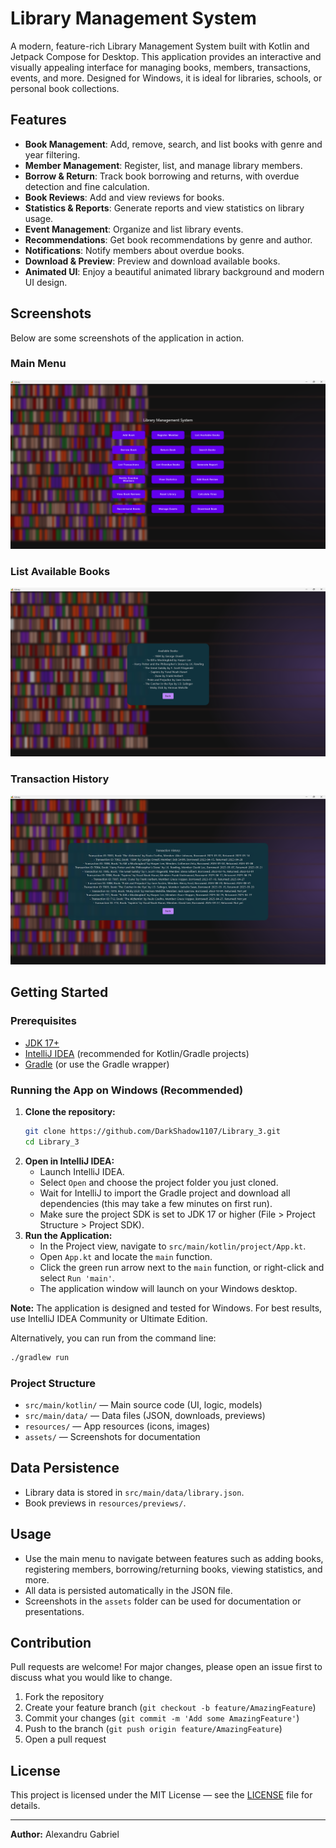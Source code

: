 # Library Management System

A modern, feature-rich Library Management System built with Kotlin and Jetpack Compose for Desktop. This application provides an interactive and visually appealing interface for managing books, members, transactions, events, and more. Designed for Windows, it is ideal for libraries, schools, or personal book collections.

## Features

-   **Book Management**: Add, remove, search, and list books with genre and year filtering.
-   **Member Management**: Register, list, and manage library members.
-   **Borrow & Return**: Track book borrowing and returns, with overdue detection and fine calculation.
-   **Book Reviews**: Add and view reviews for books.
-   **Statistics & Reports**: Generate reports and view statistics on library usage.
-   **Event Management**: Organize and list library events.
-   **Recommendations**: Get book recommendations by genre and author.
-   **Notifications**: Notify members about overdue books.
-   **Download & Preview**: Preview and download available books.
-   **Animated UI**: Enjoy a beautiful animated library background and modern UI design.

## Screenshots

Below are some screenshots of the application in action.

### Main Menu

![Main Menu](assets/Library.png)

### List Available Books

![Available Books](assets/Available_Books.png)

### Transaction History

![Transaction History](assets/Transactions.png)

## Getting Started

### Prerequisites

-   [JDK 17+](https://adoptopenjdk.net/)
-   [IntelliJ IDEA](https://www.jetbrains.com/idea/) (recommended for Kotlin/Gradle projects)
-   [Gradle](https://gradle.org/) (or use the Gradle wrapper)

### Running the App on Windows (Recommended)

1. **Clone the repository:**
    ```sh
    git clone https://github.com/DarkShadow1107/Library_3.git
    cd Library_3
    ```
2. **Open in IntelliJ IDEA:**
    - Launch IntelliJ IDEA.
    - Select `Open` and choose the project folder you just cloned.
    - Wait for IntelliJ to import the Gradle project and download all dependencies (this may take a few minutes on first run).
    - Make sure the project SDK is set to JDK 17 or higher (File > Project Structure > Project SDK).
3. **Run the Application:**
    - In the Project view, navigate to `src/main/kotlin/project/App.kt`.
    - Open `App.kt` and locate the `main` function.
    - Click the green run arrow next to the `main` function, or right-click and select `Run 'main'`.
    - The application window will launch on your Windows desktop.

**Note:** The application is designed and tested for Windows. For best results, use IntelliJ IDEA Community or Ultimate Edition.

Alternatively, you can run from the command line:

```sh
./gradlew run
```

### Project Structure

-   `src/main/kotlin/` — Main source code (UI, logic, models)
-   `src/main/data/` — Data files (JSON, downloads, previews)
-   `resources/` — App resources (icons, images)
-   `assets/` — Screenshots for documentation

## Data Persistence

-   Library data is stored in `src/main/data/library.json`.
-   Book previews in `resources/previews/`.

## Usage

-   Use the main menu to navigate between features such as adding books, registering members, borrowing/returning books, viewing statistics, and more.
-   All data is persisted automatically in the JSON file.
-   Screenshots in the `assets` folder can be used for documentation or presentations.

## Contribution

Pull requests are welcome! For major changes, please open an issue first to discuss what you would like to change.

1. Fork the repository
2. Create your feature branch (`git checkout -b feature/AmazingFeature`)
3. Commit your changes (`git commit -m 'Add some AmazingFeature'`)
4. Push to the branch (`git push origin feature/AmazingFeature`)
5. Open a pull request

## License

This project is licensed under the MIT License — see the [LICENSE](LICENSE) file for details.

---

**Author:** Alexandru Gabriel
